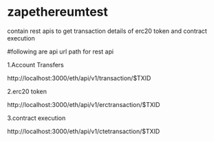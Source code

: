 # zapethereumtest
contain rest apis to get transaction details of erc20 token and contract execution

#following are api url path for rest api

1.Account Transfers

http://localhost:3000/eth/api/v1/transaction/$TXID

2.erc20 token

http://localhost:3000/eth/api/v1/erctransaction/$TXID

3.contract execution

http://localhost:3000/eth/api/v1/ctetransaction/$TXID
